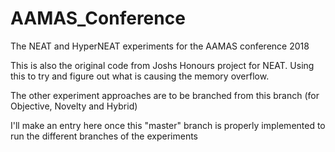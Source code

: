 # AAMAS_Conference
The NEAT and HyperNEAT experiments for the AAMAS conference 2018

This is also the original code from Joshs Honours project for NEAT. Using this to try and figure out what is causing the memory overflow.

The other experiment approaches are to be branched from this branch (for Objective, Novelty and Hybrid)

I'll make an entry here once this "master" branch is properly implemented to run the different branches of the experiments
